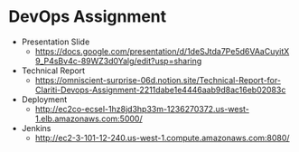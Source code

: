 # DevOps Assignment
- Presentation Slide
    - https://docs.google.com/presentation/d/1deSJtda7Pe5d6VAaCuyitX9_P4sBv4c-89WZ3d0Yalg/edit?usp=sharing
- Technical Report
    - https://omniscient-surprise-06d.notion.site/Technical-Report-for-Clariti-Devops-Assignment-2211dabe1e4446aab9d8ac16eb02083c
- Deployment
    -  http://ec2co-ecsel-1hz8jd3hp33m-1236270372.us-west-1.elb.amazonaws.com:5000/
- Jenkins
    - http://ec2-3-101-12-240.us-west-1.compute.amazonaws.com:8080/

